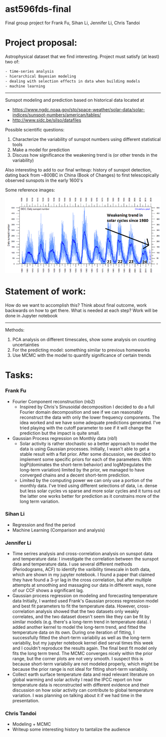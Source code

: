 # ast596fds-final
Final group project for Frank Fu, Sihan Li, Jennifer Li, Chris Tandoi

# Project proposal:
Astrophysical dataset that we find interesting. Project must satisfy (at least) two of:

	- time-series analysis
    - hierarchical Bayesian modeling
    - dealing with selection effects in data when building models
    - machine learning

------------------------
Sunspot modeling and prediction based on historical data located at
- https://www.ngdc.noaa.gov/stp/space-weather/solar-data/solar-indices/sunspot-numbers/american/tables/
- http://www.sidc.be/silso/datafiles

Possible scientific questions:
1) Characterize the variability of sunspot numbers using different statistical tools
2) Make a model for prediction
3) Discuss how significance the weakening trend is (or other trends in the variability)

Also interesting to add to our final writeup: history of sunspot detection, dating back from ~800BC in China (Book of Changes) to first telescopically observed sunspots in the early 1600's

Some reference images:

![SIDC daily sunspot number since 1900](images/solar_cycles_since_1900.PNG)

# Statement of work:
How do we want to accomplish this? Think about final outcome, work backwards on how to get there. What is needed at each step? Work will be done in Jupyter notebook

------------------------

Methods:
1) PCA analysis on different timescales, show some analysis on counting uncertainties
2) For the predicting model: something similar to previous homeworks
3) Use MCMC with the model to quantify significance of certain trends


# Tasks:

### Frank Fu
- Fourier Component reconstruction (nb2)
    - Inspired by Chris's Sinusoidal decomposition I decided to do a full Fourier domain decomposition and see if we can reasonably reconstruct the data with only the lower frequency components. The idea worked and we have some adequate predictions generated. I've tried playing with the cutoff parameter to see if it will change the prediction but the impact is quite small.
- Gaussian Process regression on Monthly data (nb1)
    - Solar activity is rather stochastic so a better approach to model the data is using Gaussian processes. Initially, I wasn't able to get a stable result with a flat prior. After some discussion, we decided to implement some specific priors for each of the parameters. With logP(dominates the short-term behavior) and logM(regulates the long-term variation) limited by the prior, we managed to have converged chains and a decent short-term prediction.
    - Limited by the computing power we can only use a portion of the monthly data. I've tried using different selections of data, i.e. dense but less solar cycles vs sparse and more solar cycles and it turns out the latter one works better for prediction as it constrains more of the long term variation.

### Sihan Li
- Regression and find the period
- Machine Learning (Comparison and analysis)

### Jennifer Li
- Time serires analysis and cross-correlation analysis on sunspot data and temperature data:
	I investigate the correlation between the sunspot data and temperature data. I use several different methods (Periodograms, ACF) to identify the varibility timescale in both data, which are shown in my jupyter notebook. I found a paper that claimed they have found a 3-yr lag in the cross correlation, but after multiple attempts at smoothing and massaging our data in different ways, none of our CCF shows a significant lag.
- Gaussian process regression on modeling and forecasting temperature data
	Initially, I wanted used Frank's Gaussian process regression model and best fit parameters to fit the temperature data. However, cross-correlation analysis showed that the two datasets only weakly correlates, and the two dataset doesn't seem like they can be fit by similar models (e.g. there's a long-term trend in temperature data). I added another kernel to model the long-term trend, and fitted the temperature data on its own. During one iteration of fitting, I successfully fitted the short-term variabiliy as well as the long-term variabiliy, but my jupyter notebook kernel died serval times this week and I couldn't reproduce the results again. The final best fit model only fits the long term trend. The MCMC converges nicely within the prior range, but the corner plots are not very smooth. I suspect this is because short-term variabiliy are not modeled properly, which might be because the prior range is not ideal for fitting short-term variabiliy.
- Collect earth surface temperature data and read relevant literature on global warming and solar activity
	I read the IPCC report on how temperature data is reconstructed with different evidence and their discussion on how solar activity can contribute to global temperature variation. I was planning on talking about it if we had time in the presentation.

### Chris Tandoi
- Modeling + MCMC
- Writeup some interesting history to tantalize the audience
